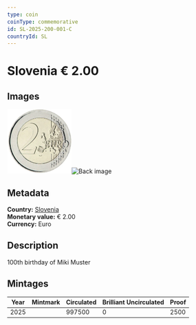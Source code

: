 ```yaml
---
type: coin
coinType: commemorative
id: SL-2025-200-001-C
countryId: SL
---
```


# Slovenia € 2.00

## Images

<img src="../../Images/common-2007-200.webp" height="150" alt="Front image"><img src="Images/SL-2025-200-001.webp" height="150" alt="Back image">

## Metadata

**Country:** [Slovenia](../../Countries/Slovenia/index.md)\
**Monetary value:** € 2.00\
**Currency:** Euro

## Description

100th birthday of Miki Muster

## Mintages

| Year | Mintmark | Circulated | Brilliant Uncirculated | Proof |
| ---- | -------- | ---------- | ---------------------- | ----- |
| 2025 |          | 997500     | 0                      | 2500  |

